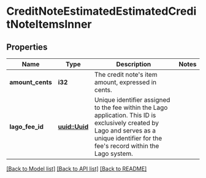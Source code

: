 # CreditNoteEstimatedEstimatedCreditNoteItemsInner

## Properties

Name | Type | Description | Notes
------------ | ------------- | ------------- | -------------
**amount_cents** | **i32** | The credit note's item amount, expressed in cents. | 
**lago_fee_id** | [**uuid::Uuid**](uuid::Uuid.md) | Unique identifier assigned to the fee within the Lago application. This ID is exclusively created by Lago and serves as a unique identifier for the fee's record within the Lago system. | 

[[Back to Model list]](../README.md#documentation-for-models) [[Back to API list]](../README.md#documentation-for-api-endpoints) [[Back to README]](../README.md)


